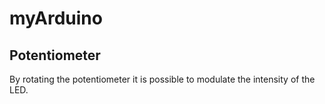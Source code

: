 # myArduino

## Potentiometer

By rotating the potentiometer it is possible to modulate the intensity of the LED.